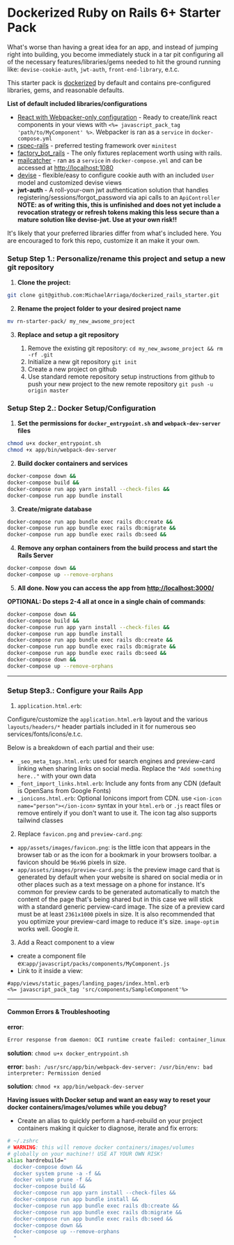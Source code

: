 # Dockerized Ruby on Rails 6+ Starter Pack

What's worse than having a great idea for an app, and instead of jumping right into building, you become immediately stuck in a tar pit configuring all of the necessary features/libraries/gems needed to hit the ground running like: `devise-cookie-auth`, `jwt-auth`, `front-end-library`, e.t.c.

This starter pack is [dockerized](https://developerexperience.io/practices/dockerizing) by default and contains pre-configured libraries, gems, and reasonable defaults.

**List of default included libraries/configurations**

- [React with Webpacker-only configuration](https://github.com/rails/webpacker) - Ready to create/link react components in your views with `<%= javascript_pack_tag 'path/to/MyComponent' %>`. Webpacker is ran as a `service` in `docker-compose.yml`
- [rspec-rails](https://github.com/rspec/rspec-rails) - preferred testing framework over `minitest`
- [factory_bot_rails](https://github.com/thoughtbot/factory_bot_rails) - The only fixtures replacement worth using with rails.
- [mailcatcher](https://github.com/sj26/mailcatcher/) - ran as a `service` in `docker-compose.yml` and can be accessed at [http://localhost:1080](http://localhost:1080)
- [devise](https://github.com/heartcombo/devise) - flexible/easy to configure cookie auth with an included `User` model and customized devise views
- **jwt-auth** - A roll-your-own jwt authentication solution that handles registering/sessions/forgot_password via api calls to an `ApiController` **NOTE: as of writing this, this is unfinished and does not yet include a revocation strategy or refresh tokens making this less secure than a mature solution like devise-jwt. Use at your own risk!!**

It's likely that your preferred libraries differ from what's included here. You are encouraged to fork this repo, customize it an make it your own.

### Setup Step 1.: Personalize/rename this project and setup a new git repository

1. **Clone the project:**

```bash
git clone git@github.com:MichaelArriaga/dockerized_rails_starter.git
```

2. **Rename the project folder to your desired project name**

```bash
mv rn-starter-pack/ my_new_awsome_project
```

3. **Replace and setup a git repository**

   1. Remove the existing git repository: `cd my_new_awsome_project && rm -rf .git`
   2. Initialize a new git repository `git init`
   3. Create a new project on github
   4. Use standard remote repository setup instructions from github to push your new project to the new remote repository `git push -u origin master`

### Setup Step 2.: Docker Setup/Configuration

1. **Set the permissions for `docker_entrypoint.sh` and `webpack-dev-server` files**

```bash
chmod u+x docker_entrypoint.sh
chmod +x app/bin/webpack-dev-server
```

2. **Build docker containers and services**

```bash
docker-compose down &&
docker-compose build &&
docker-compose run app yarn install --check-files &&
docker-compose run app bundle install
```

3. **Create/migrate database**

```bash
docker-compose run app bundle exec rails db:create &&
docker-compose run app bundle exec rails db:migrate &&
docker-compose run app bundle exec rails db:seed &&
```

4. **Remove any orphan containers from the build process and start the Rails Server**

```bash
docker-compose down &&
docker-compose up --remove-orphans
```

5. **All done. Now you can access the app from [http://localhost:3000/](http://localhost:3000/)**

**OPTIONAL: Do steps 2-4 all at once in a single chain of commands**:

```bash
docker-compose down &&
docker-compose build &&
docker-compose run app yarn install --check-files &&
docker-compose run app bundle install
docker-compose run app bundle exec rails db:create &&
docker-compose run app bundle exec rails db:migrate &&
docker-compose run app bundle exec rails db:seed &&
docker-compose down &&
docker-compose up --remove-orphans

```

---

### Setup Step3.: Configure your Rails App

1. `application.html.erb`:

Configure/customize the `application.html.erb` layout and the various `layouts/headers/*` header partials included in it for numerous seo services/fonts/icons/e.t.c.

Below is a breakdown of each partial and their use:

- `_seo_meta_tags.html.erb`: used for search engines and preview-card linking when sharing links on social media. Replace the `"Add something here.."` with your own data
- `_font_import_links.html.erb`: Include any fonts from any CDN (default is OpenSans from Google Fonts)
- `_ionicons.html.erb`: Optional Ionicons import from CDN. use `<ion-icon name="person"></ion-icon>` syntax in your `html.erb` or `.js` react files or remove entirely if you don't want to use it. The icon tag also supports tailwind classes

2. Replace `favicon.png` and `preview-card.png`:

- `app/assets/images/favicon.png`: is the little icon that appears in the browser tab or as the icon for a bookmark in your browsers toolbar. a favicon should be `96x96` pixels in size.
- `app/assets/images/preview-card.png`: is the preview image card that is generated by default when your website is shared on social media or in other places such as a text message on a phone for instance. It's common for preview cards to be generated automatically to match the content of the page that's being shared but in this case we will stick with a standard generic perview-card image. The size of a preview card must be at least `2361x1000` pixels in size. It is also recommended that you optimize your preview-card image to reduce it's size. `image-optim` works well. Google it.

3. Add a React component to a view

- create a component file ex:`app/javascript/packs/components/MyComponent.js`
- Link to it inside a view:

```erb
#app/views/static_pages/landing_pages/index.html.erb
<%= javascript_pack_tag 'src/components/SampleComponent'%>
```

---

#### Common Errors & Troubleshooting

**error**:

```bash
Error response from daemon: OCI runtime create failed: container_linux.go:370: starting container process caused: exec: "./docker_entrypoint.sh": permission denied: unknown
```

**solution**: `chmod u+x docker_entrypoint.sh`

**error**:
`bash: /usr/src/app/bin/webpack-dev-server: /usr/bin/env: bad interpreter: Permission denied`

**solution**: `chmod +x app/bin/webpack-dev-server`

**Having issues with Docker setup and want an easy way to reset your docker containers/images/volumes while you debug?**

- Create an alias to quickly perform a hard-rebuild on your project containers making it quicker to diagnose, iterate and fix errors:

```bash
# ~/.zshrc
# WARNING: this will remove docker containers/images/volumes
# globally on your machine!! USE AT YOUR OWN RISK!
alias hardrebuild="
  docker-compose down &&
  docker system prune -a -f &&
  docker volume prune -f &&
  docker-compose build &&
  docker-compose run app yarn install --check-files &&
  docker-compose run app bundle install &&
  docker-compose run app bundle exec rails db:create &&
  docker-compose run app bundle exec rails db:migrate &&
  docker-compose run app bundle exec rails db:seed &&
  docker-compose down &&
  docker-compose up --remove-orphans
  "
```
